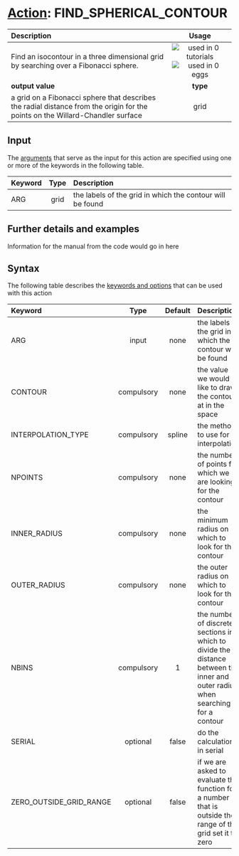 # [Action](actions.md): FIND_SPHERICAL_CONTOUR

| Description    | Usage |
|:--------|:--------:|
| Find an isocontour in a three dimensional grid by searching over a Fibonacci sphere. | ![used in 0 tutorials](https://img.shields.io/badge/tutorials-0-red.svg)![used in 0 eggs](https://img.shields.io/badge/nest-0-red.svg)|
 | **output value** | **type** |
| a grid on a Fibonacci sphere that describes the radial distance from the origin for the points on the Willard-Chandler surface | grid |

## Input

The [arguments](specifying_arguments.html) that serve as the input for this action are specified using one or more of the keywords in the following table.

| Keyword |  Type | Description |
|:--------|:------:|:-----------|
| ARG | grid | the labels of the grid in which the contour will be found |


## Further details and examples 
Information for the manual from the code would go in here 
## Syntax 
The following table describes the [keywords and options](parsing.md) that can be used with this action 

| Keyword | Type | Default | Description |
|:-------|:----:|:-------:|:-----------|
| ARG | input | none | the labels of the grid in which the contour will be found |
| CONTOUR | compulsory | none | the value we would like to draw the contour at in the space |
| INTERPOLATION_TYPE | compulsory | spline |  the method to use for interpolation |
| NPOINTS | compulsory | none | the number of points for which we are looking for the contour |
| INNER_RADIUS | compulsory | none | the minimum radius on which to look for the contour |
| OUTER_RADIUS | compulsory | none | the outer radius on which to look for the contour |
| NBINS | compulsory | 1 |  the number of discrete sections in which to divide the distance between the inner and outer radius when searching for a contour |
| SERIAL | optional | false |  do the calculation in serial |
| ZERO_OUTSIDE_GRID_RANGE | optional | false |  if we are asked to evaluate the function for a number that is outside the range of the grid set it to zero |
